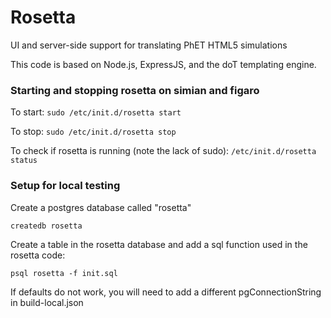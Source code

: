 # Rosetta
UI and server-side support for translating PhET HTML5 simulations

This code is based on Node.js, ExpressJS, and the doT templating engine.

### Starting and stopping rosetta on simian and figaro

To start:
```sudo /etc/init.d/rosetta start```

To stop:
```sudo /etc/init.d/rosetta stop```

To check if rosetta is running (note the lack of sudo):
```/etc/init.d/rosetta status```

### Setup for local testing

Create a postgres database called "rosetta"

```createdb rosetta```

Create a table in the rosetta database and add a sql function used in the rosetta code:

```psql rosetta -f init.sql```

If defaults do not work, you will need to add a different pgConnectionString in build-local.json
